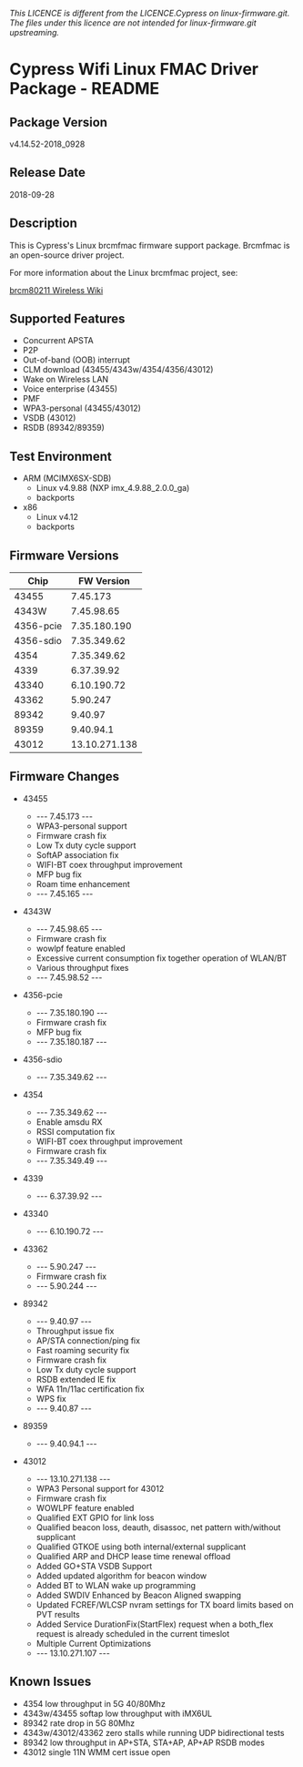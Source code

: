 *This LICENCE is different from the LICENCE.Cypress on linux-firmware.git.*
*The files under this licence are not intended for linux-firmware.git upstreaming.*

Cypress Wifi Linux FMAC Driver Package - README
===============================================

Package Version
---------------
v4.14.52-2018\_0928


Release Date
------------
2018-09-28


Description
-----------
This is Cypress's Linux brcmfmac firmware support package.
Brcmfmac is an open-source driver project.

For more information about the Linux brcmfmac project, see:

[brcm80211 Wireless Wiki](https://wireless.wiki.kernel.org/en/users/drivers/brcm80211)


Supported Features
-----------------
* Concurrent APSTA
* P2P
* Out-of-band (OOB) interrupt
* CLM download (43455/4343w/4354/4356/43012)
* Wake on Wireless LAN
* Voice enterprise (43455)
* PMF
* WPA3-personal (43455/43012)
* VSDB (43012)
* RSDB (89342/89359)

Test Environment
----------------
* ARM (MCIMX6SX-SDB)
   * Linux v4.9.88 (NXP imx\_4.9.88\_2.0.0\_ga)
   * backports
* x86
   * Linux v4.12
   * backports


Firmware Versions
-----------------
| Chip      | FW Version    |
|-----------|---------------|
| 43455     | 7.45.173      |
| 4343W     | 7.45.98.65    |
| 4356-pcie | 7.35.180.190  |
| 4356-sdio | 7.35.349.62   |
| 4354      | 7.35.349.62   |
| 4339      | 6.37.39.92    |
| 43340     | 6.10.190.72   |
| 43362     | 5.90.247      |
| 89342     | 9.40.97       |
| 89359     | 9.40.94.1     |
| 43012     | 13.10.271.138 |


Firmware Changes
----------------
* 43455
   * --- 7.45.173 ---
   * WPA3-personal support
   * Firmware crash fix
   * Low Tx duty cycle support
   * SoftAP association fix
   * WIFI-BT coex throughput improvement
   * MFP bug fix
   * Roam time enhancement
   * --- 7.45.165 ---

* 4343W
   * --- 7.45.98.65 ---
   * Firmware crash fix
   * wowlpf feature enabled 
   * Excessive current consumption fix together operation of WLAN/BT
   * Various throughput fixes
   * --- 7.45.98.52 ---

* 4356-pcie
   * --- 7.35.180.190 ---
   * Firmware crash fix
   * MFP bug fix
   * --- 7.35.180.187 ---

* 4356-sdio
   * --- 7.35.349.62 ---

* 4354
   * --- 7.35.349.62 ---
   * Enable amsdu RX
   * RSSI computation fix
   * WIFI-BT coex throughput improvement
   * Firmware crash fix
   * --- 7.35.349.49 ---

* 4339
   * --- 6.37.39.92 ---

* 43340
   * --- 6.10.190.72 ---

* 43362
   * --- 5.90.247 ---
   * Firmware crash fix
   * --- 5.90.244 ---

* 89342
   * --- 9.40.97 ---
   * Throughput issue fix
   * AP/STA connection/ping fix
   * Fast roaming security fix
   * Firmware crash fix
   * Low Tx duty cycle support
   * RSDB extended IE fix
   * WFA 11n/11ac certification fix
   * WPS fix
   * --- 9.40.87 ---

* 89359
   * --- 9.40.94.1 ---

* 43012
   * --- 13.10.271.138 ---
   * WPA3 Personal support for 43012
   * Firmware crash fix
   * WOWLPF feature enabled
   * Qualified EXT GPIO for link loss
   * Qualified beacon loss, deauth, disassoc, net pattern with/without supplicant
   * Qualified GTKOE using both internal/external supplicant
   * Qualified ARP and DHCP lease time renewal offload
   * Added GO+STA VSDB Support
   * Added updated algorithm for beacon window
   * Added BT to WLAN wake up programming
   * Added SWDIV Enhanced by Beacon Aligned swapping
   * Updated FCREF/WLCSP nvram settings for TX board limits based on PVT results
   * Added Service DurationFix(StartFlex) request when a both\_flex request is already scheduled in the current timeslot
   * Multiple Current Optimizations
   * --- 13.10.271.107 ---


Known Issues
------------
* 4354 low throughput in 5G 40/80Mhz
* 4343w/43455 softap low throughput with iMX6UL
* 89342 rate drop in 5G 80Mhz
* 4343w/43012/43362 zero stalls while running UDP bidirectional tests
* 89342 low throughput in AP+STA, STA+AP, AP+AP RSDB modes
* 43012 single 11N WMM cert issue open
